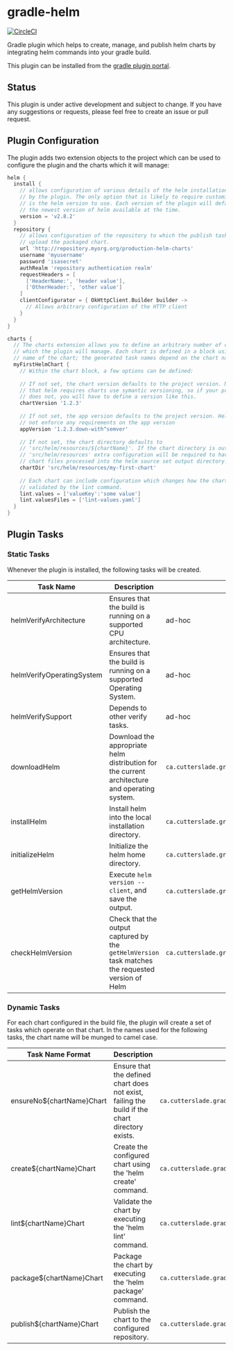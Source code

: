 # gradle-helm

[![CircleCI](https://circleci.com/gh/wfhartford/gradle-helm.svg?style=svg)](https://circleci.com/gh/wfhartford/gradle-helm)

Gradle plugin which helps to create, manage, and publish helm charts by integrating helm commands into your gradle build.

This plugin can be installed from the [gradle plugin portal](https://plugins.gradle.org/plugin/ca.cutterslade.helm).

## Status
This plugin is under active development and subject to change. If you have any suggestions or requests, please feel free to create an issue or pull request.

## Plugin Configuration
The plugin adds two extension objects to the project which can be used to configure the plugin and the charts which it will manage:
```gradle
helm {
  install {
    // allows configuration of various details of the helm installation managed
    // by the plugin. The only option that is likely to require customisation
    // is the helm version to use. Each version of the plugin will default to
    // the newest version of helm available at the time.
    version = 'v2.8.2'
  }
  repository {
    // allows configuration of the repository to which the publish tasks will
    // upload the packaged chart.
    url 'http://repository.myorg.org/production-helm-charts'
    username 'myusername'
    password 'isasecret'
    authRealm 'repository authentication realm'
    requestHeaders = [
      ['HeaderName:', 'header value'],
      ['OtherHeader:', 'other value']
    ]
    clientConfigurator = { OkHttpClient.Builder builder ->
      // Allows arbitrary configuration of the HTTP client
    }
  }
}

charts {
  // The charts extension allows you to define an arbitrary number of charts
  // which the plugin will manage. Each chart is defined in a block using the
  // name of the chart; the generated task names depend on the chart name.
  myFirstHelmChart {
    // Within the chart block, a few options can be defined:
    
    // If not set, the chart version defaults to the project version. Note
    // that helm requires charts use symantic versioning, so if your project
    // does not, you will have to define a version like this.
    chartVersion '1.2.3'
    
    // If not set, the app version defaults to the project version. Helm does
    // not enforce any requirements on the app version
    appVersion '1.2.3.down-with^semver'
    
    // If not set, the chart directory defaults to
    // 'src/helm/resources/${chartName}'. If the chart directory is outside of
    // 'src/helm/resources' extra configuration will be required to have the
    // chart files processed into the helm source set output directory.
    chartDir 'src/helm/resources/my-first-chart'
    
    // Each chart can include configuration which changes how the chart is
    // validated by the lint command.
    lint.values = ['valueKey':'some value']
    lint.valuesFiles = ['lint-values.yaml']
  }
}
```

## Plugin Tasks
### Static Tasks
Whenever the plugin is installed, the following tasks will be created.

| Task Name | Description | Type |
| --------- | ----------- | ---- |
| helmVerifyArchitecture | Ensures that the build is running on a supported CPU architecture. | ad-hoc |
| helmVerifyOperatingSystem | Ensures that the build is running on a supported Operating System. | ad-hoc |
| helmVerifySupport | Depends to other verify tasks. | ad-hoc |
| downloadHelm | Download the appropriate helm distribution for the current architecture and operating system. | `ca.cutterslade.gradle.helm.DownloadTask` |
| installHelm | Install helm into the local installation directory. | `ca.cutterslade.gradle.helm.InstallTask` |
| initializeHelm | Initialize the helm home directory. | `ca.cutterslade.gradle.helm.InitializeTask` |
| getHelmVersion | Execute `helm version --client`, and save the output. | `ca.cutterslade.gradle.helm.GetHelmVersionTask` |
| checkHelmVersion | Check that the output captured by the `getHelmVersion` task matches the requested version of Helm | `ca.cutterslade.gradle.helm.CheckHelmVersionTask` |

### Dynamic Tasks
For each chart configured in the build file, the plugin will create a set of tasks which operate on that chart. In the names used for the following tasks, the chart name will be munged to camel case.

| Task Name Format | Description | Type |
| ---------------- | ----------- | ---- |
| ensureNo${chartName}Chart | Ensure that the defined chart does not exist, failing the build if the chart directory exists. | `ca.cutterslade.gradle.helm.EnsureNoChartTask` |
| create${chartName}Chart | Create the configured chart using the 'helm create' command. | `ca.cutterslade.gradle.helm.CreateChartTask` |
| lint${chartName}Chart | Validate the chart by executing the 'helm lint' command. | `ca.cutterslade.gradle.helm.LintTask` |
| package${chartName}Chart | Package the chart by executing the 'helm package' command. | `ca.cutterslade.gradle.helm.PackageTask` |
| publish${chartName}Chart | Publish the chart to the configured repository. | `ca.cutterslade.gradle.helm.PublishTask` |

